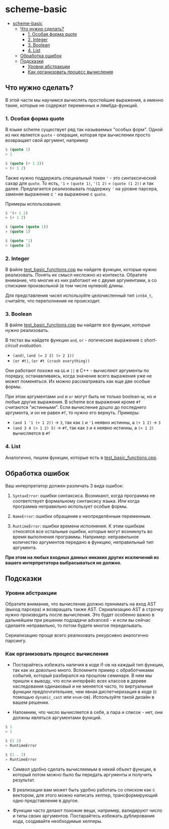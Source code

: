 # scheme-basic
- [scheme-basic](#scheme-basic)
  - [Что нужно сделать?](#что-нужно-сделать)
    - [1. Особая форма quote](#1-особая-форма-quote)
    - [2. Integer](#2-integer)
    - [3. Boolean](#3-boolean)
    - [4. List](#4-list)
  - [Обработка ошибок](#обработка-ошибок)
  - [Подсказки](#подсказки)
    - [Уровни абстракции](#уровни-абстракции)
    - [Как организовать процесс вычисления](#как-организовать-процесс-вычисления)

## Что нужно сделать?

В этой части мы научимся вычислять простейшие выражения, а именно такие, которые не содержат переменных и лямбда-функций.

### 1. Особая форма quote

В языке scheme существует ряд так называемых "особых форм". Одной из них является `quote` - операция, которая при вычислении просто возвращает свой аргумент, например

```scheme
$ (quote 1)
> 1

$ (quote (+ 1 2))
> (+ 1 2)
```

Также нужно поддержать специальный токен `'` - это синтаксический сахар для `quote`. То есть, `'1` = `(quote 1)`, `'(1 2)` = `(quote (1 2))` и так далее. Предлагается реализовывать поддержку `'` на уровне парсера, заменяя выражение с `'` на выражение с `quote`. 

Примеры использования:

```scheme
$ '(+ 1 2)
> (+ 1 2)

$ (quote (quote 1))
> (quote 1)

$ (quote '1)
> (quote 1)
```

### 2. Integer

В файле [test_basic_functions.cpp](../tests/test_basic_functions.cpp#L13) вы найдете функции, которые нужно реализовать. Понять их смысл несложно из контекста. Обратите внимание, что многие из них работают не с двумя аргументами, а со списками произвольной (в том числе нулевой) длины.

Для представления чисел используйте целочисленный тип `int64_t`, считайте, что переполнения не происходит.

### 3. Boolean

В файле [test_basic_functions.cpp](../tests/test_basic_functions.cpp#L131) вы найдете все функции, которые нужно реализовать.

В тестах вы найдете функции `and`, `or` - логические выражения с _short-circuit evaluation_.

* `(and)`, `(and (= 2 2) (> 2 1))`
* `(or #t)`, `(or #t (crash everything))`

Они работают похоже на `&&` и `||` в C++ - вычисляют аргументы по порядку, останавливаясь, когда значение всего выражения уже не может поменяться. Их можно рассматривать как еще две особые формы.

При этом аргументами `and` и `or` могут быть не только boolean-ы, но и любые другие выражения. В scheme все выражения кроме `#f` считаются "истинными". Если вычисление дошло до последнего аргумента, и он не равен `#f`, то нужно его вернуть. Примеры:

* `(and 1 '1 (+ 1 2))` -> `3`, так как `1` и `'1` неявно истинны, а `(+ 1 2)` -> `3`
* `(and 3 4 (> 1 2) 5)` -> `#f`, так как `3` и `4` неявно истинны, а `(> 1 2)` вычисляется в `#f`

### 4. List

Аналогично, пишем функции, которые есть в [test_basic_functions.cpp](../tests/test_basic_functions.cpp#L169).

## Обработка ошибок

Ваш интерпретатор должен различать 3 вида ошибок:

1. `SyntaxError`: ошибки синтаксиса. Возникают, когда программа не соответствует формальному синтаксису языка. Или когда программа неправильно использует особые формы.

2. `NameError`: ошибки обращения к неопределённым переменным.

3. `RuntimeError`: ошибки времени исполнения. К этим ошибкам относятся все остальные ошибки, которые могут возникнуть во время выполнения программы. Например: неправильное количество аргументов передано в функцию, неправильный тип аргумента.

**При этом на любых входных данных никаких других исключений из вашего интерпретатора выбрасываться не должно.**

## Подсказки

### Уровни абстракции

Обратите внимание, что вычисление должно принимать на вход AST (выход парсера) и возвращать также AST. Сериализацию AST в строчку нужно производить после вычисления. Это будет особенно важно в дальнейшем при решении подзадачи advanced - и если вы сейчас сделаете неправильно, то потом будете многое переделывать.

Сериализацию проще всего реализовать рекурсивно аналогично парсингу.

### Как организовать процесс вычисления

* Постарайтесь избежать наличия в коде if-ов на каждый тип функции, так как их довольно много. Вспомните пример с обработчиками событий, который разбирался на прошлом семинаре. В нем мы пришли к выводу, что если интерфейс всех классов в дереве наследования одинаковый и не меняется часто, то виртуальные функции предпочтительнее, чем явная диспетчеризация в коде (с помощью `dynamic_cast` или `enum`-ов). Используйте такой дизайн в вашем решении.

* Напомним, что число вычисляется в себя, а пара и список - нет, они должны являться аргументами функций.

```scheme
$ 1
> 1

$ (1 2)
> RuntimeError

$ (1 . 2)
> RuntimeError
```

* Символ удобно сделать вычисляемым в некий объект функции, в который потом можно было бы передать аргументы и получить
  результат.

* В реализации вам может быть удобно работать со списком как с вектором, для этого можно написать хелпер, трансформирующий одно представление в другое.

* Функции часто делают похожие вещи, например, валидируют число и типы своих аргументов. Постарайтесь избежать дублирования кода, создавайте необходимые хелперы.
